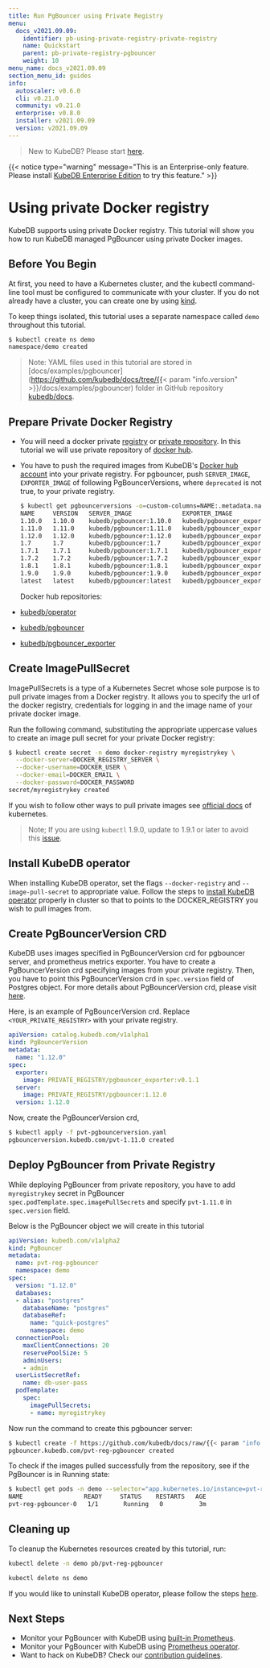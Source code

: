 ```yaml
---
title: Run PgBouncer using Private Registry
menu:
  docs_v2021.09.09:
    identifier: pb-using-private-registry-private-registry
    name: Quickstart
    parent: pb-private-registry-pgbouncer
    weight: 10
menu_name: docs_v2021.09.09
section_menu_id: guides
info:
  autoscaler: v0.6.0
  cli: v0.21.0
  community: v0.21.0
  enterprise: v0.8.0
  installer: v2021.09.09
  version: v2021.09.09
---
```


> New to KubeDB? Please start [here](/docs/v2021.09.09/README).

{{< notice type="warning" message="This is an Enterprise-only feature. Please install [KubeDB Enterprise Edition](/docs/v2021.09.09/setup/install/enterprise) to try this feature." >}}

# Using private Docker registry

KubeDB supports using private Docker registry. This tutorial will show you how to run KubeDB managed PgBouncer using private Docker images.

## Before You Begin

At first, you need to have a Kubernetes cluster, and the kubectl command-line tool must be configured to communicate with your cluster. If you do not already have a cluster, you can create one by using [kind](https://kind.sigs.k8s.io/docs/user/quick-start/).

To keep things isolated, this tutorial uses a separate namespace called `demo` throughout this tutorial.

```bash
$ kubectl create ns demo
namespace/demo created
```

> Note: YAML files used in this tutorial are stored in [docs/examples/pgbouncer](https://github.com/kubedb/docs/tree/{{< param "info.version" >}}/docs/examples/pgbouncer) folder in GitHub repository [kubedb/docs](https://github.com/kubedb/docs).

## Prepare Private Docker Registry

- You will need a docker private [registry](https://docs.docker.com/registry/) or [private repository](https://docs.docker.com/docker-hub/repos/#private-repositories). In this tutorial we will use private repository of [docker hub](https://hub.docker.com/).

- You have to push the required images from KubeDB's [Docker hub account](https://hub.docker.com/r/kubedb/) into your private registry. For pgbouncer, push `SERVER_IMAGE`, `EXPORTER_IMAGE` of following PgBouncerVersions, where `deprecated` is not true, to your private registry.

  ```bash
  $ kubectl get pgbouncerversions -o=custom-columns=NAME:.metadata.name,VERSION:.spec.version,DB_IMAGE:.spec.server.image,EXPORTER_IMAGE:.spec.exporter.image,DEPRECATED:.spec.deprecated
  NAME     VERSION   SERVER_IMAGE              EXPORTER_IMAGE                     DEPRECATED
  1.10.0   1.10.0    kubedb/pgbouncer:1.10.0   kubedb/pgbouncer_exporter:v0.1.1   false
  1.11.0   1.11.0    kubedb/pgbouncer:1.11.0   kubedb/pgbouncer_exporter:v0.1.1   false
  1.12.0   1.12.0    kubedb/pgbouncer:1.12.0   kubedb/pgbouncer_exporter:v0.1.1   false
  1.7      1.7       kubedb/pgbouncer:1.7      kubedb/pgbouncer_exporter:v0.1.1   false
  1.7.1    1.7.1     kubedb/pgbouncer:1.7.1    kubedb/pgbouncer_exporter:v0.1.1   false
  1.7.2    1.7.2     kubedb/pgbouncer:1.7.2    kubedb/pgbouncer_exporter:v0.1.1   false
  1.8.1    1.8.1     kubedb/pgbouncer:1.8.1    kubedb/pgbouncer_exporter:v0.1.1   false
  1.9.0    1.9.0     kubedb/pgbouncer:1.9.0    kubedb/pgbouncer_exporter:v0.1.1   false
  latest   latest    kubedb/pgbouncer:latest   kubedb/pgbouncer_exporter:v0.1.1   false
  ```

  Docker hub repositories:

- [kubedb/operator](https://hub.docker.com/r/kubedb/operator)
- [kubedb/pgbouncer](https://hub.docker.com/r/kubedb/pgbouncer)
- [kubedb/pgbouncer_exporter](https://hub.docker.com/r/kubedb/pgbouncer_exporter)

## Create ImagePullSecret

ImagePullSecrets is a type of a Kubernetes Secret whose sole purpose is to pull private images from a Docker registry. It allows you to specify the url of the docker registry, credentials for logging in and the image name of your private docker image.

Run the following command, substituting the appropriate uppercase values to create an image pull secret for your private Docker registry:

```bash
$ kubectl create secret -n demo docker-registry myregistrykey \
  --docker-server=DOCKER_REGISTRY_SERVER \
  --docker-username=DOCKER_USER \
  --docker-email=DOCKER_EMAIL \
  --docker-password=DOCKER_PASSWORD
secret/myregistrykey created
```

If you wish to follow other ways to pull private images see [official docs](https://kubernetes.io/docs/concepts/containers/images/) of kubernetes.

> Note; If you are using `kubectl` 1.9.0, update to 1.9.1 or later to avoid this [issue](https://github.com/kubernetes/kubernetes/issues/57427).

## Install KubeDB operator

When installing KubeDB operator, set the flags `--docker-registry` and `--image-pull-secret` to appropriate value.
Follow the steps to [install KubeDB operator](/docs/v2021.09.09/setup/README) properly in cluster so that to points to the DOCKER_REGISTRY you wish to pull images from.

## Create PgBouncerVersion CRD

KubeDB uses images specified in PgBouncerVersion crd for pgbouncer server, and prometheus metrics exporter. You have to create a PgBouncerVersion crd specifying images from your private registry. Then, you have to point this PgBouncerVersion crd in `spec.version` field of Postgres object. For more details about PgBouncerVersion crd, please visit [here](/docs/v2021.09.09/guides/pgbouncer/concepts/catalog).

Here, is an example of PgBouncerVersion crd. Replace `<YOUR_PRIVATE_REGISTRY>` with your private registry.

```yaml
apiVersion: catalog.kubedb.com/v1alpha1
kind: PgBouncerVersion
metadata:
  name: "1.12.0"
spec:
  exporter:
    image: PRIVATE_REGISTRY/pgbouncer_exporter:v0.1.1
  server:
    image: PRIVATE_REGISTRY/pgbouncer:1.12.0
  version: 1.12.0
```

Now, create the PgBouncerVersion crd,

```bash
$ kubectl apply -f pvt-pgbouncerversion.yaml
pgbouncerversion.kubedb.com/pvt-1.11.0 created
```

## Deploy PgBouncer from Private Registry

While deploying PgBouncer from private repository, you have to add `myregistrykey` secret in PgBouncer `spec.podTemplate.spec.imagePullSecrets` and specify `pvt-1.11.0` in `spec.version` field.

Below is the PgBouncer object we will create in this tutorial

```yaml
apiVersion: kubedb.com/v1alpha2
kind: PgBouncer
metadata:
  name: pvt-reg-pgbouncer
  namespace: demo
spec:
  version: "1.12.0"
  databases:
  - alias: "postgres"
    databaseName: "postgres"
    databaseRef:
      name: "quick-postgres"
      namespace: demo
  connectionPool:
    maxClientConnections: 20
    reservePoolSize: 5
    adminUsers:
    - admin
  userListSecretRef:
    name: db-user-pass
  podTemplate:
    spec:
      imagePullSecrets:
      - name: myregistrykey
```

Now run the command to create this pgbouncer server:

```bash
$ kubectl create -f https://github.com/kubedb/docs/raw/{{< param "info.version" >}}/docs/examples/pgbouncer/private-registry/pvt-reg-pgbouncer.yaml
pgbouncer.kubedb.com/pvt-reg-pgbouncer created
```

To check if the images pulled successfully from the repository, see if the PgBouncer is in Running state:

```bash
$ kubectl get pods -n demo --selector="app.kubernetes.io/instance=pvt-reg-pgbouncer"
NAME                 READY     STATUS    RESTARTS   AGE
pvt-reg-pgbouncer-0   1/1       Running   0          3m
```

## Cleaning up

To cleanup the Kubernetes resources created by this tutorial, run:

```bash
kubectl delete -n demo pb/pvt-reg-pgbouncer

kubectl delete ns demo
```

If you would like to uninstall KubeDB operator, please follow the steps [here](/docs/v2021.09.09/setup/README).

## Next Steps

- Monitor your PgBouncer with KubeDB using [built-in Prometheus](/docs/v2021.09.09/guides/pgbouncer/monitoring/using-builtin-prometheus).
- Monitor your PgBouncer with KubeDB using [Prometheus operator](/docs/v2021.09.09/guides/pgbouncer/monitoring/using-prometheus-operator).
- Want to hack on KubeDB? Check our [contribution guidelines](/docs/v2021.09.09/CONTRIBUTING).
